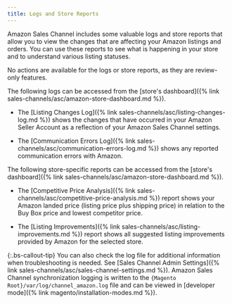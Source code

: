```yaml
---
title: Logs and Store Reports
---
```


Amazon Sales Channel includes some valuable logs and store reports that allow you to view the changes that are affecting your Amazon listings and orders. You can use these reports to see what is happening in your store and to understand various listing statuses.

No actions are available for the logs or store reports, as they are review-only features.

The following logs can be accessed from the [store's dashboard]({% link sales-channels/asc/amazon-store-dashboard.md %}).

- The [Listing Changes Log]({% link sales-channels/asc/listing-changes-log.md %}) shows the changes that have occurred in your Amazon Seller Account as a reflection of your Amazon Sales Channel settings.

- The [Communication Errors Log]({% link sales-channels/asc/communication-errors-log.md %}) shows any reported communication errors with Amazon.

The following store-specific reports can be accessed from the [store's dashboard]({% link sales-channels/asc/amazon-store-dashboard.md %}).

- The [Competitive Price Analysis]({% link sales-channels/asc/competitive-price-analysis.md %}) report shows your Amazon landed price (listing price plus shipping price) in relation to the Buy Box price and lowest competitor price.

- The [Listing Improvements]({% link sales-channels/asc/listing-improvements.md %}) report shows all suggested listing improvements provided by Amazon for the selected store.

{:.bs-callout-tip}
You can also check the log file for additional information when troubleshooting is needed. See [Sales Channel Admin Settings]({% link sales-channels/asc/sales-channel-settings.md %}). Amazon Sales Channel synchronization logging is written to the `{Magento Root}/var/log/channel_amazon.log` file and can be viewed in [developer mode]({% link magento/installation-modes.md %}).
